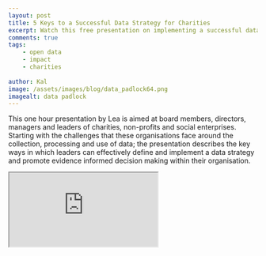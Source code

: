 ```yaml
---
layout: post
title: 5 Keys to a Successful Data Strategy for Charities
excerpt: Watch this free presentation on implementing a successful data strategy for charities, non-profits and social enterprises
comments: true
tags:
    - open data
    - impact
    - charities
    
author: Kal
image: /assets/images/blog/data_padlock64.png
imagealt: data padlock
---
```


This one hour presentation by Lea is aimed at board members, directors, managers and leaders of charities, non-profits and social enterprises. Starting with the challenges that these organisations face around the collection, processing and use of data; the presentation describes the key ways in which leaders can effectively define and implement a data strategy and promote evidence informed decision making within their organisation. 


<div class="row" id="row-3">
	<div class="col-sm-6 col-md-offset-3">
		<div class="embed-responsive embed-responsive-16by9">
			<iframe class="embed-responsive-item" src="https://youtu.be/GYY9C1DCaO8"></iframe>
		</div>
	</div>
</div>